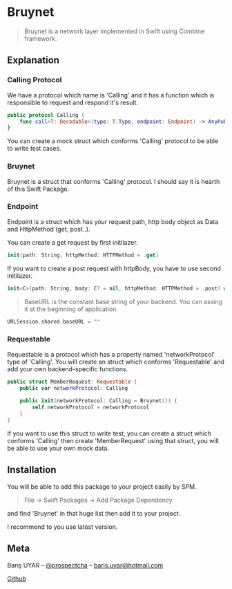 # Bruynet

> Bruynet is a network layer implemented in Swift using Combine framework.

## Explanation

### Calling Protocol

We have a protocol which name is 'Calling' and it has a function which is responsible to request and respond it's result.

```swift
public protocol Calling {
    func call<T: Decodable>(type: T.Type, endpoint: Endpoint) -> AnyPublisher<T, Error>
}
```

You can create a mock struct which conforms 'Calling' protocol to be able to write test cases. 

### Bruynet
Bruynet is a struct that conforms 'Calling' protocol. I should say it is hearth of this Swift Package.

### Endpoint
Endpoint is a struct which has your request path, http body object as Data and HttpMethod (get, post..).

You can create a get request by first initilazer.

```swift
init(path: String, httpMethod: HTTPMethod = .get)
```

If you want to create a post request with httpBody, you have to use second initilazer.

```swift
init<C>(path: String, body: C? = nil, httpMethod: HTTPMethod = .post) where C: Encodable
```

> BaseURL is the constant base string of your backend. You can assing it at the beginning of application.

```swift
URLSession.shared.baseURL = ""
```

### Requestable
Requestable is a protocol which has a property named 'networkProtocol' type of 'Calling'. 
You will create an struct which conforms 'Requestable' and add your own backend-specific functions.

```swift
public struct MemberRequest: Requestable {
    public var networkProtocol: Calling
    
    public init(networkProtocol: Calling = Bruynet()) {
        self.networkProtocol = networkProtocol
    }
}
```

If you want to use this struct to write test, you can create a struct which conforms 'Calling' then create 'MemberRequest' using that struct,
you will be able to use your own mock data.

## Installation

You will be able to add this package to your project easily by SPM.

> File -> Swift Packages -> Add Package Dependency

and find 'Bruynet' in that huge list then add it to your project.

I recommend to you use latest version.

## Meta

Barış UYAR – [@prospectcha](https://twitter.com/prospectcha) – baris.uyar@hotmail.com

[Github](https://github.com/barisuyar)
